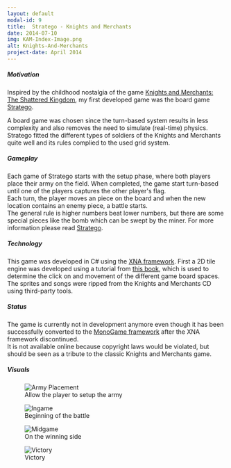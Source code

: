 ```yaml
---
layout: default
modal-id: 9
title:  Stratego - Knights and Merchants
date: 2014-07-10
img: KAM-Index-Image.png
alt: Knights-And-Merchants
project-date: April 2014
---
```


##### Motivation

Inspired by the childhood nostalgia of the game [Knights and Merchants: The Shattered Kingdom][wikipedia-kam], my first developed game was the board game [Stratego][wikipedia-stratego]. 

A board game was chosen since the turn-based system results in less complexity and also removes the need to simulate (real-time) physics.   
Stratego fitted the different types of soldiers of the Knights and Merchants quite well and its rules complied to the used grid system.

##### Gameplay

Each game of Stratego starts with the setup phase, where both players place their army on the field. When completed, the game start turn-based until one of the players captures the other player's flag.   
Each turn, the player moves an piece on the board and when the new location contains an enemy piece, a battle starts.   
The general rule is higher numbers beat lower numbers, but there are some special pieces like the bomb which can be swept by the miner. For more information please read [Stratego][wikipedia-stratego].

##### Technology

This game was developed in C# using the [XNA framework][wikipedia-xna]. First a 2D tile engine was developed using a tutorial from [this book][book-xna], which is used to determine the click on and movement of the different game board spaces.  
The sprites and songs were ripped from the Knights and Merchants CD using third-party tools.

##### Status

The game is currently not in development anymore even though it has been successfully converted to the [MonoGame framework][monogame] after the XNA framework discontinued.  
It is not available online because copyright laws would be violated, but should be seen as a tribute to the classic Knights and Merchants game.

##### Visuals

<DIV class="figure-block">
    <figure class="center-image">
        <img src="{{site.baseurl}}/assets/images/stratego_kam/ArmyPlacement.png" class="img-responsive img-centered" alt="Army Placement"/>
        <figcaption>Allow the player to setup the army</figcaption>
    </figure>
    <figure class="center-image">
        <img src="{{site.baseurl}}/assets/images/stratego_kam/Ingame.png" class="img-responsive img-centered" alt="Ingame"/>
        <figcaption>Beginning of the battle</figcaption>
    </figure>
    <figure class="center-image">
        <img src="{{site.baseurl}}/assets/images/stratego_kam/Midgame.png" class="img-responsive img-centered" alt="Midgame"/>
        <figcaption>On the winning side</figcaption>
    </figure>
    <figure class="center-image">
        <img src="{{site.baseurl}}/assets/images/stratego_kam/Victory.png" class="img-responsive img-centered" alt="Victory"/>
        <figcaption>Victory</figcaption>
    </figure>
</DIV>

[wikipedia-kam]: https://en.wikipedia.org/wiki/Knights_and_Merchants:_The_Shattered_Kingdom
[wikipedia-stratego]: https://en.wikipedia.org/wiki/Stratego
[wikipedia-xna]: https://en.wikipedia.org/wiki/Microsoft_XNA
[book-xna]: https://www.packtpub.com/game-development/xna-40-game-development-example-beginners-guide
[monogame]: http://www.monogame.net